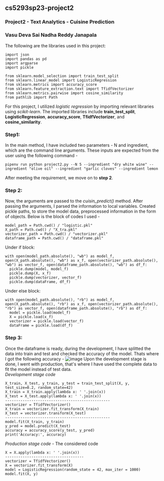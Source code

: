 ## cs5293sp23-project2
### Project2 - Text Analytics - Cuisine Prediction
### Vasu Deva Sai Nadha Reddy Janapala

The following are the libraries used in this project:
```
import json
import pandas as pd
import argparse
import pickle

from sklearn.model_selection import train_test_split
from sklearn.linear_model import LogisticRegression
from sklearn.metrics import accuracy_score
from sklearn.feature_extraction.text import TfidfVectorizer
from sklearn.metrics.pairwise import cosine_similarity
from pathlib import Path
```

For this project, I utilized *logistic regression* by importing relevant libraries using *scikit-learn*. The imported libraries include **train_test_split**, **LogisticRegression**, **accuracy_score**, **TfidfVectorizer**, and **cosine_similarity**.

### Step1:
In the main method, I have included two parameters - N and ingredient, which are the command line arguments. These inputs are expected from the user using the following command - 
```
pipenv run python project2.py --N 5 --ingredient "dry white wine" --ingredient "olive oil" --ingredient "garlic cloves" --ingredient lemon
```
After meeting the requirement, we move on to **step 2**.

### Step 2:
Now, the arguments are passed to the *cuisin_predict()* method. After passing the arguments, I parsed the information to local variables.
Created pickle paths, to store the model data, preprocessed information in the form of objects. Below is the block of codes I used - 
```
model_path = Path.cwd() / "logistic.pkl"
X_path = Path.cwd() / "X_tra.pkl"
vectorizer_path = Path.cwd() / "vectorizer.pkl"
dataframe_path = Path.cwd() / "dataframe.pkl"
```
Under if block:
```
with open(model_path.absolute(), "wb") as model_f, open(X_path.absolute(), "wb") as x_f, open(vectorizer_path.absolute(), "wb") as vector_f, open(dataframe_path.absolute(), "wb") as df_f:
  pickle.dump(model, model_f)
  pickle.dump(X, x_f)
  pickle.dump(vectorizer, vector_f)
  pickle.dump(dataFrame, df_f)
```
Under else block:
```
with open(model_path.absolute(), "rb") as model_f, open(X_path.absolute(), "rb") as x_f, open(vectorizer_path.absolute(), "rb") as vector_f, open(dataframe_path.absolute(), "rb") as df_f:
  model = pickle.load(model_f)
  X = pickle.load(x_f)
  vectorizer = pickle.load(vector_f)
  dataFrame = pickle.load(df_f)
```
### Step 3:
Once the dataframe is ready, during the development, I have splitted the data into train and test and checked the accuracy of the model. Thats where I got the following accuracy - 
![image](https://user-images.githubusercontent.com/102677891/234177510-332533b2-b01f-44f5-ad73-5889e75a8ea3.png)
Upon the development stage is done, I went with production, that's where I have used the complete data to fit the model instead of test data.<br>
*Development stage code*
```
X_train, X_test, y_train, y_test = train_test_split(X, y, test_size=0.2, random_state=42)
X_train = X_train.apply(lambda x: ' '.join(x))
X_test = X_test.apply(lambda x: ' '.join(x))
------------------------------------------------
vectorizer = TfidfVectorizer()
X_train = vectorizer.fit_transform(X_train)
X_test = vectorizer.transform(X_test)
------------------------------------------------
model.fit(X_train, y_train)
y_pred = model.predict(X_test)
accuracy = accuracy_score(y_test, y_pred)
print('Accuracy:', accuracy)
```
*Production stage code* - The considered code
```
X = X.apply(lambda x: ' '.join(x))
------------------------------------
vectorizer = TfidfVectorizer()
X = vectorizer.fit_transform(X)
model = LogisticRegression(random_state = 42, max_iter = 1000)
model.fit(X, y)
```


